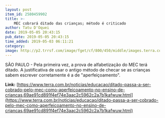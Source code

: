 ```yaml
---
layout: post
item_id: 2580459902
title: >-
    MEC cobrará ditado das crianças; método é criticado
author: Tatu D'Oquei
date: 2019-05-05 20:43:15
pub_date: 2019-05-05 20:43:15
time_added: 2019-05-03 06:11:21
category: 
image: http://p2.trrsf.com/image/fget/cf/800/450/middle/images.terra.com/2019/04/09/fta20190409162.jpg
---
```


SÃO PAULO - Pela primeira vez, a prova de alfabetização do MEC terá ditado. A justificativa de usar o antigo método de checar se as crianças sabem escrever corretamente é a de "aperfeiçoamento".

**Link:** [https://www.terra.com.br/noticias/educacao/ditado-passa-a-ser-cobrado-pelo-mec-como-aperfeicoamento-no-ensino-de-criancas,69ae91cd891f4ef74e3aac2c5962c2a7b1kafwuw.html](https://www.terra.com.br/noticias/educacao/ditado-passa-a-ser-cobrado-pelo-mec-como-aperfeicoamento-no-ensino-de-criancas,69ae91cd891f4ef74e3aac2c5962c2a7b1kafwuw.html)

